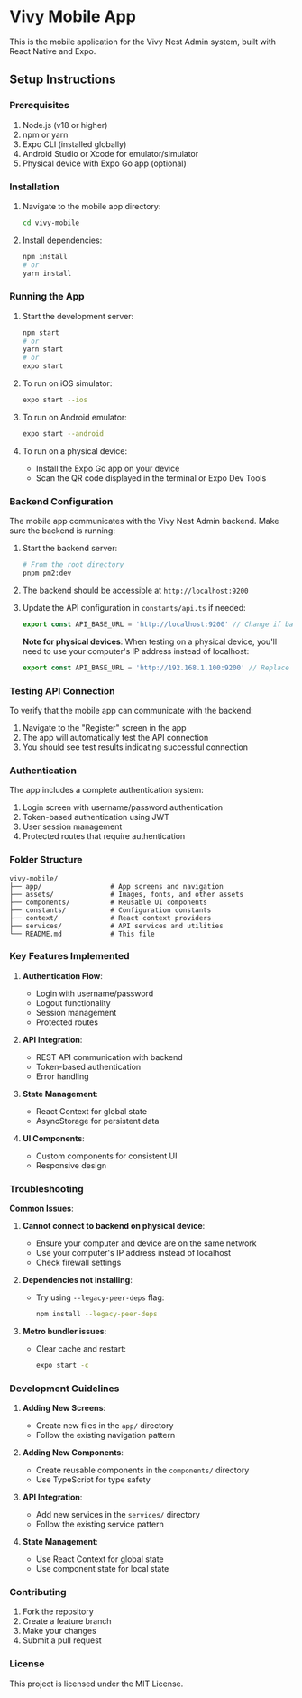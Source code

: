 # Vivy Mobile App

This is the mobile application for the Vivy Nest Admin system, built with React Native and Expo.

## Setup Instructions

### Prerequisites
1. Node.js (v18 or higher)
2. npm or yarn
3. Expo CLI (installed globally)
4. Android Studio or Xcode for emulator/simulator
5. Physical device with Expo Go app (optional)

### Installation

1. Navigate to the mobile app directory:
   ```bash
   cd vivy-mobile
   ```

2. Install dependencies:
   ```bash
   npm install
   # or
   yarn install
   ```

### Running the App

1. Start the development server:
   ```bash
   npm start
   # or
   yarn start
   # or
   expo start
   ```

2. To run on iOS simulator:
   ```bash
   expo start --ios
   ```

3. To run on Android emulator:
   ```bash
   expo start --android
   ```

4. To run on a physical device:
   - Install the Expo Go app on your device
   - Scan the QR code displayed in the terminal or Expo Dev Tools

### Backend Configuration

The mobile app communicates with the Vivy Nest Admin backend. Make sure the backend is running:

1. Start the backend server:
   ```bash
   # From the root directory
   pnpm pm2:dev
   ```

2. The backend should be accessible at `http://localhost:9200`

3. Update the API configuration in `constants/api.ts` if needed:
   ```typescript
   export const API_BASE_URL = 'http://localhost:9200' // Change if backend runs on different host/port
   ```

   **Note for physical devices**: When testing on a physical device, you'll need to use your computer's IP address instead of localhost:
   ```typescript
   export const API_BASE_URL = 'http://192.168.1.100:9200' // Replace with your computer's IP
   ```

### Testing API Connection

To verify that the mobile app can communicate with the backend:

1. Navigate to the "Register" screen in the app
2. The app will automatically test the API connection
3. You should see test results indicating successful connection

### Authentication

The app includes a complete authentication system:

1. Login screen with username/password authentication
2. Token-based authentication using JWT
3. User session management
4. Protected routes that require authentication

### Folder Structure

```
vivy-mobile/
├── app/                 # App screens and navigation
├── assets/              # Images, fonts, and other assets
├── components/          # Reusable UI components
├── constants/           # Configuration constants
├── context/             # React context providers
├── services/            # API services and utilities
└── README.md            # This file
```

### Key Features Implemented

1. **Authentication Flow**:
   - Login with username/password
   - Logout functionality
   - Session management
   - Protected routes

2. **API Integration**:
   - REST API communication with backend
   - Token-based authentication
   - Error handling

3. **State Management**:
   - React Context for global state
   - AsyncStorage for persistent data

4. **UI Components**:
   - Custom components for consistent UI
   - Responsive design

### Troubleshooting

**Common Issues**:

1. **Cannot connect to backend on physical device**:
   - Ensure your computer and device are on the same network
   - Use your computer's IP address instead of localhost
   - Check firewall settings

2. **Dependencies not installing**:
   - Try using `--legacy-peer-deps` flag:
     ```bash
     npm install --legacy-peer-deps
     ```

3. **Metro bundler issues**:
   - Clear cache and restart:
     ```bash
     expo start -c
     ```

### Development Guidelines

1. **Adding New Screens**:
   - Create new files in the `app/` directory
   - Follow the existing navigation pattern

2. **Adding New Components**:
   - Create reusable components in the `components/` directory
   - Use TypeScript for type safety

3. **API Integration**:
   - Add new services in the `services/` directory
   - Follow the existing service pattern

4. **State Management**:
   - Use React Context for global state
   - Use component state for local state

### Contributing

1. Fork the repository
2. Create a feature branch
3. Make your changes
4. Submit a pull request

### License

This project is licensed under the MIT License.